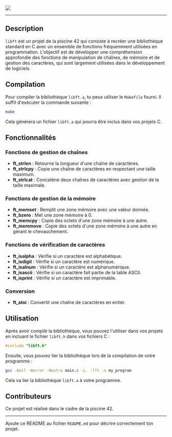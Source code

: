 <img src="https://i.imgur.com/KqgSnxU.png"/>

---

## Description

`libft` est un projet de la piscine 42 qui consiste à recréer une bibliothèque standard en C avec un ensemble de fonctions fréquemment utilisées en programmation. L'objectif est de développer une compréhension approfondie des fonctions de manipulation de chaînes, de mémoire et de gestion des caractères, qui sont largement utilisées dans le développement de logiciels.

## Compilation

Pour compiler la bibliothèque `libft.a`, tu peux utiliser le `Makefile` fourni. Il suffit d'exécuter la commande suivante :

```bash
make
```

Cela générera un fichier `libft.a` qui pourra être inclus dans vos projets C.

## Fonctionnalités

### Fonctions de gestion de chaînes

- **ft_strlen** : Retourne la longueur d'une chaîne de caractères.
- **ft_strlcpy** : Copie une chaîne de caractères en respectant une taille maximum.
- **ft_strlcat** : Concatène deux chaînes de caractères avec gestion de la taille maximale.

### Fonctions de gestion de la mémoire

- **ft_memset** : Remplit une zone mémoire avec une valeur donnée.
- **ft_bzero** : Met une zone mémoire à 0.
- **ft_memcpy** : Copie des octets d'une zone mémoire à une autre.
- **ft_memmove** : Copie des octets d'une zone mémoire à une autre en gérant le chevauchement.

### Fonctions de vérification de caractères

- **ft_isalpha** : Vérifie si un caractère est alphabétique.
- **ft_isdigit** : Vérifie si un caractère est numérique.
- **ft_isalnum** : Vérifie si un caractère est alphanumérique.
- **ft_isascii** : Vérifie si un caractère fait partie de la table ASCII.
- **ft_isprint** : Vérifie si un caractère est imprimable.

### Conversion

- **ft_atoi** : Convertit une chaîne de caractères en entier.

## Utilisation

Après avoir compilé la bibliothèque, vous pouvez l'utiliser dans vos projets en incluant le fichier `libft.h` dans vos fichiers C :

```c
#include "libft.h"
```

Ensuite, vous pouvez lier la bibliothèque lors de la compilation de votre programme :

```bash
gcc -Wall -Werror -Wextra main.c -L. -lft -o my_program
```

Cela va lier la bibliothèque `libft.a` à votre programme.

## Contributeurs

Ce projet est réalisé dans le cadre de la piscine 42.

---

Ajoute ce README au fichier `README.md` pour décrire correctement ton projet.
